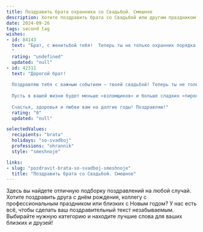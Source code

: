 ```yaml
---
title: Поздравить брата охранника со Свадьбой. Смешное
description: Хотите поздравить брата со Свадьбой или другим праздником? Наш ИИ создаст незабываемое поздравление, а вы обязательно выделитесь среди других.  
date: 2024-09-26
tags: second tag
wishes:
- id: 84143
  text: "Брат, с женитьбой тебя!  Теперь ты не только охранник порядка в семье, но и официально ответственный за безопасность самого ценного сокровища – твоей жены!  Держись крепче, предстоит долгая и веселая смена,  без выходных и отпусков!  Горько!
  "
  rating: "undefined"
  updated: "null"
- id: 42311
  text: "Дорогой брат!
  
  Поздравляю тебя с важным событием — твоей свадьбой! Теперь ты не только охранник на службе, но и охранник семейного счастья! Жена — это самый ценный объект охраны, не забудь проверить, закрыты ли у нее все сердечные замки!
  
  Пусть в вашей жизни будет меньше «взломщиков» и больше сладких «пирожков». Желаю, чтобы ваши дни были заполнены смехом, а ночи — романтикой! Не обижай свою вторую половинку — помни, что ты на охране, а не в наряде!
  
  Счастья, здоровья и любви вам на долгие годы! Поздравляю!"
  rating: "0"
  updated: "null"

selectedValues:
  recipients: "brata"
  holidays: "so-svadboj"
  professions: "ohrannik"
  style: "smeshnoje"

links:
- slug: "pozdravit-brata-so-svadboj-smeshnoje"
  title: "Поздравить брата со Свадьбой. Смешное"
---
```


Здесь вы найдете отличную подборку поздравлений на любой случай. 
Хотите поздравить друга с днём рождения, коллегу с профессиональным праздником или близких с Новым годом? У нас есть всё, чтобы сделать ваш поздравительный текст незабываемым. Выбирайте нужную категорию и находите лучшие слова для ваших близких и друзей!
